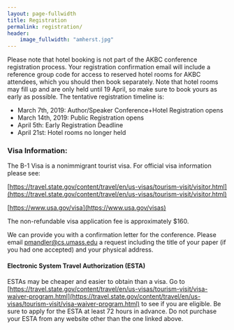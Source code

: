 ```yaml
---
layout: page-fullwidth
title: Registration
permalink: registration/
header:
    image_fullwidth: "amherst.jpg"
---
```


Please note that hotel booking is not part of the AKBC conference registration process. Your registration confirmation email will include a reference group code for access to reserved hotel rooms for AKBC attendees, which you should then book separately. Note that hotel rooms may fill up and are only held until 19 April, so make sure to book yours as early as possible. The tentative registration timeline is:

* March 7th, 2019: Author/Speaker Conference+Hotel Registration opens
* March 14th, 2019: Public Registration opens
* April 5th: Early Registration Deadline
* April 21st: Hotel rooms no longer held

### <a name="visa"></a> Visa Information:

The B-1 Visa is a nonimmigrant tourist visa.  For official visa information please see:

[https://travel.state.gov/content/travel/en/us-visas/tourism-visit/visitor.html](https://travel.state.gov/content/travel/en/us-visas/tourism-visit/visitor.html)

[https://www.usa.gov/visa](https://www.usa.gov/visas)

The non-refundable visa application fee is approximately $160.

We can provide you with a confirmation letter for the
      conference. Please email [pmandler@cs.umass.edu](mailto:pmandler@cs.umass.edu) a request including the title of your paper (if you had one accepted) and your physical address.

#### Electronic System Travel Authorization (ESTA)
ESTAs may be cheaper and easier to obtain than a visa. Go to [https://travel.state.gov/content/travel/en/us-visas/tourism-visit/visa-waiver-program.html](https://travel.state.gov/content/travel/en/us-visas/tourism-visit/visa-waiver-program.html) to see if you are eligible. Be sure to apply for the ESTA at least 72 hours in advance. Do not purchase your ESTA from any website other than the one linked above.